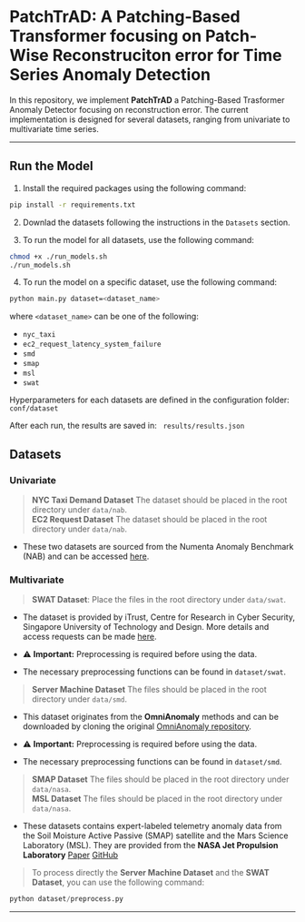 # PatchTrAD: A Patching-Based Transformer focusing on Patch-Wise Reconstruciton error for Time Series Anomaly Detection

In this repository, we implement **PatchTrAD** a Patching-Based Trasformer Anomaly Detector focusing on reconstruction error. The current implementation is designed for several datasets, ranging from univariate to multivariate time series.

---

## Run the Model

1. Install the required packages using the following command:

```bash
pip install -r requirements.txt
```

2. Downlad the datasets following the instructions in the ```Datasets``` section.

3. To run the model for all datasets, use the following command:

```bash
chmod +x ./run_models.sh
./run_models.sh
```

4. To run the model on a specific dataset, use the following command:

```bash
python main.py dataset=<dataset_name>
```
where `<dataset_name>` can be one of the following:  

- `nyc_taxi`  
- `ec2_request_latency_system_failure`  
- `smd`  
- `smap`  
- `msl`  
- `swat`  


Hyperparameters for each datasets are defined in the configuration folder: ``` conf/dataset```

After each run, the results are saved in: ``` results/results.json```

## Datasets

### Univariate

> **NYC Taxi Demand Dataset** The dataset should be placed in the root directory under `data/nab`.    
> **EC2 Request Dataset** The dataset should be placed in the root directory under `data/nab`.    

- These two datasets are sourced from the Numenta Anomaly Benchmark (NAB) and can be accessed [here](https://github.com/numenta/NAB/).

### Multivariate

> **SWAT Dataset**: Place the files in the root directory under `data/swat`.

- The dataset is provided by iTrust, Centre for Research in Cyber Security, Singapore University of Technology and Design. More details and access requests can be made [here](https://itrust.sutd.edu.sg/itrust-labs_datasets/dataset_info/).

- ⚠ **Important:** Preprocessing is required before using the data.  
- The necessary preprocessing functions can be found in `dataset/swat`.



> **Server Machine Dataset** The files should be placed in the root directory under `data/smd`.  

- This dataset originates from the **OmniAnomaly** methods and can be downloaded by cloning the original [OmniAnomaly repository](https://github.com/NetManAIOps/OmniAnomaly).

- ⚠ **Important:** Preprocessing is required before using the data.  
- The necessary preprocessing functions can be found in `dataset/smd`.



> **SMAP Dataset** The files should be placed in the root directory under `data/nasa`.  
> **MSL Dataset** The files should be placed in the root directory under `data/nasa`.  

- These datasets contains expert-labeled telemetry anomaly data from the Soil Moisture Active Passive (SMAP) satellite and the Mars Science Laboratory (MSL). They are provided from the **NASA Jet Propulsion Laboratory** [Paper](https://arxiv.org/abs/1802.04431) [GitHub](https://github.com/khundman/telemanom)

> To process directly the **Server Machine Dataset** and the **SWAT Dataset**, you can use the following command:
```python
python dataset/preprocess.py
```

---